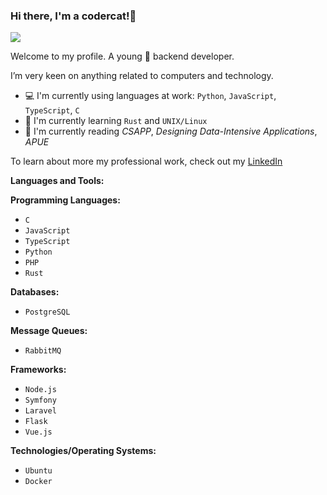 ### Hi there, I'm a codercat!👋

<p align="left"> <img src=https://komarev.com/ghpvc/?username=acodercat&style=flat-square&color=green /> </p>

Welcome to my profile. A young :boy: backend developer.

I’m very keen on anything related to computers and technology.

- 💻 I'm currently using languages at work: `Python`, `JavaScript`, `TypeScript`, `C`
- 🌱 I'm currently learning `Rust` and `UNIX/Linux`
- 📗 I'm currently reading *CSAPP*, *Designing Data-Intensive Applications*, *APUE*

To learn about more my professional work, check out my [LinkedIn](https://www.linkedin.com/in/maohao-ran-5a91541bb)

**Languages and Tools:**

**Programming Languages:**
- `C`
- `JavaScript`
- `TypeScript`
- `Python`
- `PHP`
- `Rust`

**Databases:**
- `PostgreSQL`

**Message Queues:**
- `RabbitMQ`

**Frameworks:**
- `Node.js`
- `Symfony`
- `Laravel`
- `Flask`
- `Vue.js`

**Technologies/Operating Systems:**
- `Ubuntu`
- `Docker`
